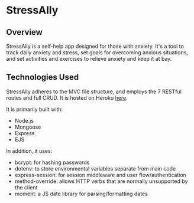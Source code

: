 # StressAlly


## Overview

StressAlly is a self-help app designed for those with anxiety. It's a tool to track daily anxiety and stress, set goals for overcoming anxious situations, and set activities and exercises to relieve anxiety and keep it at bay.

## Technologies Used

StressAlly adheres to the MVC file structure, and employs the 7 RESTful routes and full CRUD. It is hosted on Heroku [here](https://stress-ally.herokuapp.com/).

It is primarily built with:

- Node.js
- Mongoose
- Express
- EJS

In addition, it uses:

- bcrypt: for hashing passwords
- dotenv: to store environmental variables separate from main code
- express-session: for session middleware and user flow/authentication
- method-override: allows HTTP verbs that are normally unsupported by the client
- moment: a JS date library for parsing/formatting dates
